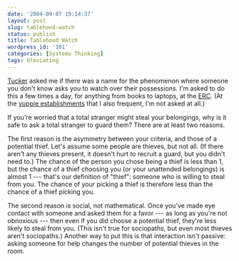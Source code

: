 ```yaml
---
date: '2004-09-07 19:14:37'
layout: post
slug: tablehood-watch
status: publish
title: Tablehood Watch
wordpress_id: '101'
categories: [Systems Thinking]
tags: bloviating
---
```


[Tucker](http://pt.withy.org/) asked me if there was a name for the phenomenon where someone you don't know asks you to watch over their possessions.  I'm asked to do this a few times a day, for anything from books to laptops, at the [ERC](http://www.wi-fihotspotlist.com/loc/9/2395299.php).  (At the [yuppie establishments](http://www.starbucks.com) that I also frequent, I'm not asked at all.)

If you're worried that a total stranger might steal your belongings, why is it safe to ask a total stranger to guard them?  There are at least two reasons.

The first reason is the asymmetry between your criteria, and those of a potential thief.  Let's assume some people are thieves, but not all.  (If there aren't any thieves present, it doesn't hurt to recruit a guard, but you didn't need to.)  The chance of the person you chose being a thief is less than 1, but the chance of a thief choosing you (or your unattended belongings) is almost 1 --- that's our definition of "thief": someone who is willing to steal from you.  The chance of your picking a thief is therefore less than the chance of a thief picking you.

The second reason is social, not mathematical.  Once you've made eye contact with someone and asked them for a favor --- as long as you're not obnoxious --- then even if you did choose a potential thief, they're less likely to steal from you.  (This isn't true for sociopaths, but even most thieves aren't sociopaths.)  Another way to put this is that interaction isn't passive: asking someone for help changes the number of potential thieves in the room.
